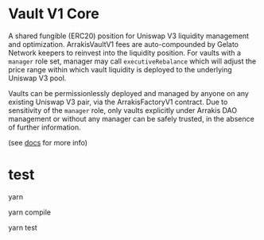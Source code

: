 # Vault V1 Core

A shared fungible (ERC20) position for Uniswap V3 liquidity management and optimization. ArrakisVaultV1 fees are auto-compounded by Gelato Network keepers to reinvest into the liquidity position. For vaults with a `manager` role set, manager may call `executiveRebalance` which will adjust the price range within which vault liquidity is deployed to the underlying Uniswap V3 pool. 

Vaults can be permissionlessly deployed and managed by anyone on any existing Uniswap V3 pair, via the ArrakisFactoryV1 contract. Due to sensitivity of the `manager` role, only vaults explicitly under Arrakis DAO management or without any manager can be safely trusted, in the absence of further information. 

(see [docs](https://docs.arrakis.fi/developer-docs) for more info)

# test

yarn

yarn compile

yarn test
